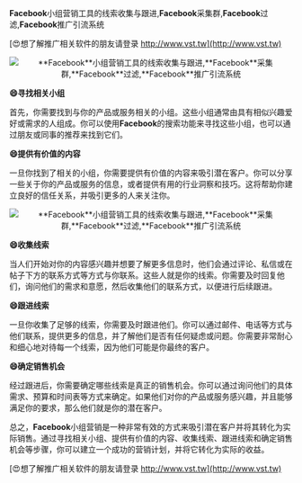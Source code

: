 **Facebook**小组营销工具的线索收集与跟进,**Facebook**采集群,**Facebook**过滤,**Facebook**推广引流系统

[😍想了解推广相关软件的朋友请登录 http://www.vst.tw](http://www.vst.tw)

 <center><img src="https://vst.tw/MP4/tuiguang/png/2.png" alt="**Facebook**小组营销工具的线索收集与跟进,**Facebook**采集群,**Facebook**过滤,**Facebook**推广引流系统"></center>

**😄寻找相关小组**

首先，你需要找到与你的产品或服务相关的小组。这些小组通常由具有相似兴趣爱好或需求的人组成。你可以使用**Facebook**的搜索功能来寻找这些小组，也可以通过朋友或同事的推荐来找到它们。

**😄提供有价值的内容**

一旦你找到了相关的小组，你需要提供有价值的内容来吸引潜在客户。你可以分享一些关于你的产品或服务的信息，或者提供有用的行业洞察和技巧。这将帮助你建立良好的信任关系，并吸引更多的人来关注你。

 <center><img src="https://vst.tw/MP4/tuiguang/png/6.png" alt="**Facebook**小组营销工具的线索收集与跟进,**Facebook**采集群,**Facebook**过滤,**Facebook**推广引流系统"></center>

**😄收集线索**

当人们开始对你的内容感兴趣并想要了解更多信息时，他们会通过评论、私信或在帖子下方的联系方式等方式与你联系。这些人就是你的线索。你需要及时回复他们，询问他们的需求和意愿，然后收集他们的联系方式，以便进行后续跟进。

**😄跟进线索**

一旦你收集了足够的线索，你需要及时跟进他们。你可以通过邮件、电话等方式与他们联系，提供更多的信息，并了解他们是否有任何疑虑或问题。你需要非常耐心和细心地对待每一个线索，因为他们可能是你最终的客户。

**😄确定销售机会**

经过跟进后，你需要确定哪些线索是真正的销售机会。你可以通过询问他们的具体需求、预算和时间表等方式来确定。如果他们对你的产品或服务感兴趣，并且能够满足你的要求，那么他们就是你的潜在客户。

总之，**Facebook**小组营销是一种非常有效的方式来吸引潜在客户并将其转化为实际销售。通过寻找相关小组、提供有价值的内容、收集线索、跟进线索和确定销售机会等步骤，你可以建立一个成功的营销计划，并将它转化为实际的收益。

[😍想了解推广相关软件的朋友请登录 http://www.vst.tw](http://www.vst.tw)



